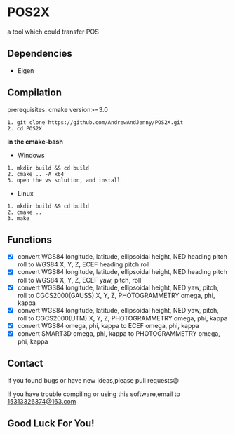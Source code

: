 # POS2X

a tool which could transfer POS


## Dependencies

* Eigen

##  Compilation
prerequisites: cmake version>=3.0

```
1. git clone https://github.com/AndrewAndJenny/POS2X.git
2. cd POS2X
```

**in the cmake-bash**
* Windows
```
1. mkdir build && cd build
2. cmake .. -A x64
3. open the vs solution, and install
```
* Linux
```
1. mkdir build && cd build
2. cmake ..
3. make
```

## Functions
- [x] convert WGS84 longitude, latitude, ellipsoidal height, NED heading pitch roll to WGS84 X, Y, Z, ECEF heading pitch roll
- [x] convert WGS84 longitude, latitude, ellipsoidal height, NED heading pitch roll to WGS84 X, Y, Z, ECEF yaw, pitch, roll
- [x] convert WGS84 longitude, latitude, ellipsoidal height, NED yaw, pitch, roll to CGCS2000(GAUSS) X, Y, Z, PHOTOGRAMMETRY  omega, phi, kappa
- [x] convert WGS84 longitude, latitude, ellipsoidal height, NED yaw, pitch, roll to CGCS2000(UTM) X, Y, Z, PHOTOGRAMMETRY  omega, phi, kappa
- [x] convert WGS84 omega, phi, kappa to ECEF omega, phi, kappa
- [x] convert SMART3D omega, phi, kappa to PHOTOGRAMMETRY omega, phi, kappa

## Contact

If you found bugs or have new ideas,please pull requests😄  

If you have trouble compiling or using this software,email to [15313326374@163.com](mailto:15313326374@163.com)

## Good Luck For You!
